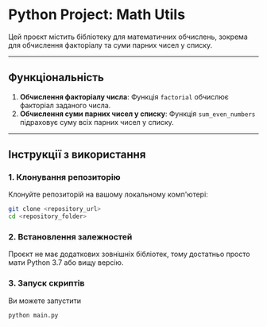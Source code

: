 # Python Project: Math Utils

Цей проєкт містить бібліотеку для математичних обчислень, зокрема для обчислення факторіалу та суми парних чисел у списку.

---

## **Функціональність**
1. **Обчислення факторіалу числа**: Функція `factorial` обчислює факторіал заданого числа.
2. **Обчислення суми парних чисел у списку**: Функція `sum_even_numbers` підраховує суму всіх парних чисел у списку.

---

## **Інструкції з використання**

### 1. Клонування репозиторію
Клонуйте репозиторій на вашому локальному комп'ютері:
```bash
git clone <repository_url>
cd <repository_folder>
```

### 2. Встановлення залежностей

Проєкт не має додаткових зовнішніх бібліотек, тому достатньо просто мати Python 3.7 або вищу версію.

### 3. Запуск скриптів

Ви можете запустити
```bash
python main.py
```